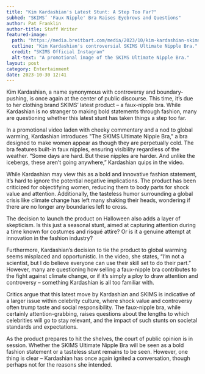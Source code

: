 ```yaml
---
title: "Kim Kardashian's Latest Stunt: A Step Too Far?"
subhed: "SKIMS’ 'Faux Nipple' Bra Raises Eyebrows and Questions"
author: Pat Franklin
author-title: Staff Writer
featured-image: 
  path: "https://media.breitbart.com/media/2023/10/kim-kardashian-skims-nipple-bra-640x480.jpg"
  cutline: "Kim Kardashian's controversial SKIMS Ultimate Nipple Bra."
  credit: "SKIMS Official Instagram"
  alt-text: "A promotional image of the SKIMS Ultimate Nipple Bra."
layout: post
category: Entertainment
date: 2023-10-30 12:41
---
```


Kim Kardashian, a name synonymous with controversy and boundary-pushing, is once again at the center of public discourse. This time, it’s due to her clothing brand SKIMS’ latest product – a faux-nipple bra. While Kardashian is no stranger to making bold statements through fashion, many are questioning whether this latest stunt has taken things a step too far.

In a promotional video laden with cheeky commentary and a nod to global warming, Kardashian introduces "The SKIMS Ultimate Nipple Bra," a bra designed to make women appear as though they are perpetually cold. The bra features built-in faux nipples, ensuring visibility regardless of the weather. “Some days are hard. But these nipples are harder. And unlike the icebergs, these aren’t going anywhere,” Kardashian quips in the video. 

While Kardashian may view this as a bold and innovative fashion statement, it’s hard to ignore the potential negative implications. The product has been criticized for objectifying women, reducing them to body parts for shock value and attention. Additionally, the tasteless humor surrounding a global crisis like climate change has left many shaking their heads, wondering if there are no longer any boundaries left to cross.

The decision to launch the product on Halloween also adds a layer of skepticism. Is this just a seasonal stunt, aimed at capturing attention during a time known for costumes and risqué attire? Or is it a genuine attempt at innovation in the fashion industry?

Furthermore, Kardashian’s decision to tie the product to global warming seems misplaced and opportunistic. In the video, she states, “I’m not a scientist, but I do believe everyone can use their skill set to do their part.” However, many are questioning how selling a faux-nipple bra contributes to the fight against climate change, or if it’s simply a ploy to draw attention and controversy – something Kardashian is all too familiar with.

Critics argue that this latest move by Kardashian and SKIMS is indicative of a larger issue within celebrity culture, where shock value and controversy often trump taste and social responsibility. The faux-nipple bra, while certainly attention-grabbing, raises questions about the lengths to which celebrities will go to stay relevant, and the impact of such stunts on societal standards and expectations.

As the product prepares to hit the shelves, the court of public opinion is in session. Whether the SKIMS Ultimate Nipple Bra will be seen as a bold fashion statement or a tasteless stunt remains to be seen. However, one thing is clear – Kardashian has once again ignited a conversation, though perhaps not for the reasons she intended.
